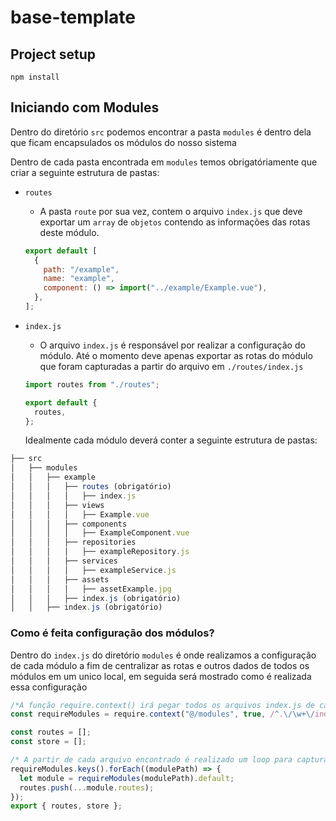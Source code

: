 # base-template

## Project setup

```
npm install
```

## Iniciando com Modules

Dentro do diretório `src` podemos encontrar a pasta `modules` é dentro dela que ficam encapsulados os módulos do nosso sistema

Dentro de cada pasta encontrada em `modules` temos obrigatóriamente que criar a seguinte estrutura de pastas:

- `routes`
  - A pasta `route` por sua vez, contem o arquivo `index.js` que deve exportar um `array` de `objetos` contendo as informações das rotas deste módulo.
  ```javascript
  export default [
    {
      path: "/example",
      name: "example",
      component: () => import("../example/Example.vue"),
    },
  ];
  ```
- `index.js`

  - O arquivo `index.js` é responsável por realizar a configuração do módulo. Até o momento deve apenas exportar as rotas do módulo que foram capturadas a partir do arquivo em `./routes/index.js`

  ```javascript
  import routes from "./routes";

  export default {
    routes,
  };
  ```

  Idealmente cada módulo deverá conter a seguinte estrutura de pastas:

```javascript
├── src
│   ├── modules
│   │   ├── example
│   │   │   ├── routes (obrigatório)
│   │   │   │   ├── index.js
│   │   │   ├── views
│   │   │   │   ├── Example.vue
│   │   │   ├── components
│   │   │   │   ├── ExampleComponent.vue
│   │   │   ├── repositories
│   │   │   │   ├── exampleRepository.js
│   │   │   ├── services
│   │   │   │   ├── exampleService.js
│   │   │   ├── assets
│   │   │   │   ├── assetExample.jpg
│   │   │   ├── index.js (obrigatório)
│   │   ├── index.js (obrigatório)
```

### Como é feita configuração dos módulos?

Dentro do `index.js` do diretório `modules` é onde realizamos a configuração de cada módulo a fim de centralizar as rotas e outros dados de todos os módulos em um unico local, em seguida será mostrado como é realizada essa configuração

```javascript
/*A função require.context() irá pegar todos os arquivos index.js de cada módulo*/
const requireModules = require.context("@/modules", true, /^.\/\w+\/index\.js/);

const routes = [];
const store = [];

/* A partir de cada arquivo encontrado é realizado um loop para capturar os objetos contendo as rotas de cada módulo e enviar para dentro do array routes*/
requireModules.keys().forEach((modulePath) => {
  let module = requireModules(modulePath).default;
  routes.push(...module.routes);
});
export { routes, store };
```
